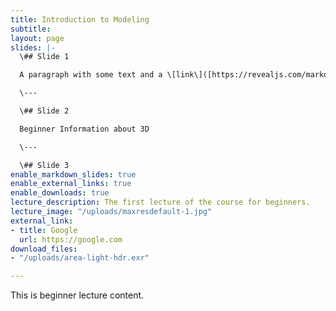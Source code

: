 ```yaml
---
title: Introduction to Modeling
subtitle: 
layout: page
slides: |-
  \## Slide 1

  A paragraph with some text and a \[link\]([https://revealjs.com/markdown/](https://revealjs.com/markdown/ "https://revealjs.com/markdown/")).

  \---

  \## Slide 2

  Beginner Information about 3D

  \---

  \## Slide 3
enable_markdown_slides: true
enable_external_links: true
enable_downloads: true
lecture_description: The first lecture of the course for beginners.
lecture_image: "/uploads/maxresdefault-1.jpg"
external_link:
- title: Google
  url: https://google.com
download_files:
- "/uploads/area-light-hdr.exr"

---
```

This is beginner lecture content.